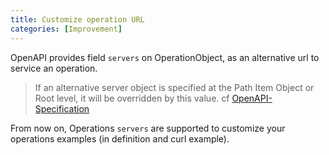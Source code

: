 ```yaml
---
title: Customize operation URL
categories: [Improvement]
---
```


OpenAPI provides field `servers` on OperationObject, as an alternative url to service an operation.
> If an alternative server object is specified at the Path Item Object or Root level, it will be overridden by this value. cf [OpenAPI-Specification](https://github.com/OAI/OpenAPI-Specification/blob/master/versions/3.0.0.md#operationObject)

From now on, Operations `servers` are supported to customize your operations examples (in definition and curl example).
